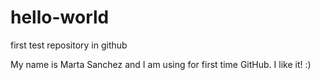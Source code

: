 # hello-world
first test repository in github

My name is Marta Sanchez and I am using for first time GitHub. I like it! :)
